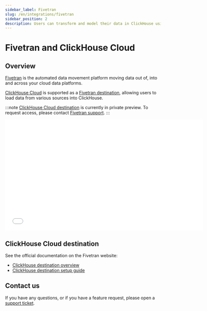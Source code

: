```yaml
---
sidebar_label: Fivetran
slug: /en/integrations/fivetran
sidebar_position: 2
description: Users can transform and model their data in ClickHouse using dbt
---
```


# Fivetran and ClickHouse Cloud

## Overview

[Fivetran](https://www.fivetran.com) is the automated data movement platform moving data out of, into and across your cloud data platforms. 

[ClickHouse Cloud](https://clickhouse.com/cloud) is supported as a [Fivetran destination](https://fivetran.com/docs/destinations/clickhouse), allowing users to load data from various sources into ClickHouse.

:::note
[ClickHouse Cloud destination](https://fivetran.com/docs/destinations/clickhouse) is currently in private preview. To request access, please contact [Fivetran support](https://fivetran.com/support).
:::

<div class='vimeo-container'>
  <iframe src="//www.youtube.com/embed/sWe5JHW3lAs"
    width="640"
    height="360"
    frameborder="0"
    allow="autoplay;
    fullscreen;
    picture-in-picture"
    allowfullscreen>
  </iframe>
</div>

## ClickHouse Cloud destination

See the official documentation on the Fivetran website:

- [ClickHouse destination overview](https://fivetran.com/docs/destinations/clickhouse)
- [ClickHouse destination setup guide](https://fivetran.com/docs/destinations/clickhouse/setup-guide)

## Contact us

If you have any questions, or if you have a feature request, please open a [support ticket](https://clickhouse.com/docs/en/about-us/support).
